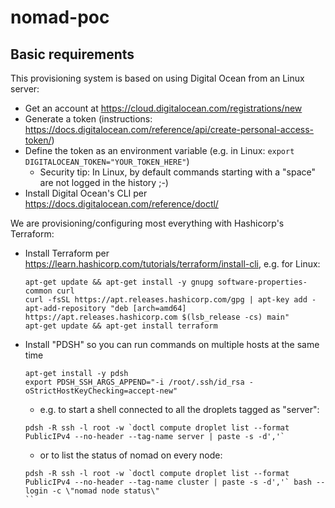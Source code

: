 # nomad-poc

## Basic requirements

This provisioning system is based on using Digital Ocean from an Linux server:

- Get an account at https://cloud.digitalocean.com/registrations/new
- Generate a token (instructions: https://docs.digitalocean.com/reference/api/create-personal-access-token/)
- Define the token as an environment variable (e.g. in Linux: `export DIGITALOCEAN_TOKEN="YOUR_TOKEN_HERE"`)
  - Security tip: In Linux, by default commands starting with a "space" are not logged in the history ;-)
- Install Digital Ocean's CLI per https://docs.digitalocean.com/reference/doctl/ 

We are provisioning/configuring most everything with Hashicorp's Terraform:

- Install Terraform per https://learn.hashicorp.com/tutorials/terraform/install-cli, e.g. for Linux:
  ```
  apt-get update && apt-get install -y gnupg software-properties-common curl
  curl -fsSL https://apt.releases.hashicorp.com/gpg | apt-key add -
  apt-add-repository "deb [arch=amd64] https://apt.releases.hashicorp.com $(lsb_release -cs) main"
  apt-get update && apt-get install terraform
  ```

- Install "PDSH" so you can run commands on multiple hosts at the same time
  ```
  apt-get install -y pdsh
  export PDSH_SSH_ARGS_APPEND="-i /root/.ssh/id_rsa -oStrictHostKeyChecking=accept-new"
  ```
  - e.g. to start a shell connected to all the droplets tagged as "server":
  ```
  pdsh -R ssh -l root -w `doctl compute droplet list --format PublicIPv4 --no-header --tag-name server | paste -s -d','`
  ```
  - or to list the status of nomad on every node:
  ```
  pdsh -R ssh -l root -w `doctl compute droplet list --format PublicIPv4 --no-header --tag-name cluster | paste -s -d','` bash --login -c \"nomad node status\"
  ``
